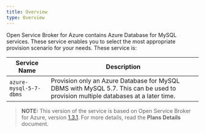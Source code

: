 ```yaml
---
title: Overview
type: Overview
---
```


Open Service Broker for Azure contains Azure Database for MySQL services. These service enables you to select the most appropriate provision scenario for your needs. These service is:

| Service Name | Description |
|--------------|-------------|
| `azure-mysql-5-7-dbms` | Provision only an Azure Database for MySQL DBMS with MySQL 5.7. This can be used to provision multiple databases at a later time. |

>**NOTE:** This version of the service is based on Open Service Broker for Azure, version [1.3.1](https://github.com/Azure/open-service-broker-azure/releases).
For more details, read the **Plans Details** document.
